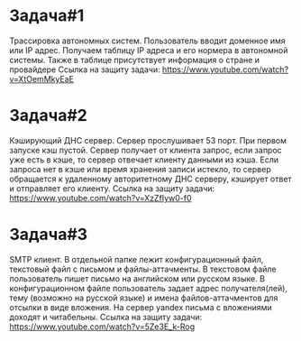 # Задача#1
Трассировка автономных систем. Пользователь вводит доменное имя или IP адрес. Получаем таблицу IP адреса и его нормера в автономной системы.
Также в таблице присутствует информация о стране и провайдере
Ссылка на защиту задачи: https://www.youtube.com/watch?v=XtOemMkyEaE
 # Задача#2
 Кэширующий ДНС сервер. 
 Сервер прослушивает 53 порт. При первом запуске кэш пустой. Сервер получает от клиента запрос, если запрос уже есть в кэше, то сервер отвечает клиенту данными из кэша. Если запроса нет в кэше или время хранения записи истекло, то сервер обращается к удаленному авторитетному ДНС серверу, кэширует ответ и отправляет его клиенту. Ссылка на защиту задачи: https://www.youtube.com/watch?v=XzZfIyw0-f0
# Задача#3
SMTP клиент.
В отдельной папке лежит конфигурационный файл, текстовый файл с письмом и файлы-аттачменты. В текстовом файле пользователь пишет письмо на английском или русском языке. В конфигурационном файле пользователь задает адрес получателя(лей), тему (возможно на русской языке) и имена файлов-аттачментов для отсылки в виде вложения. На сервер yandex письма с вложениями доходят и читабельны. Ссылка на защиту задачи: https://www.youtube.com/watch?v=5Ze3E_k-Rog
